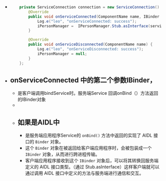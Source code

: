 - ```java
      private ServiceConnection connection = new ServiceConnection() {
          @Override
          public void onServiceConnected(ComponentName name, IBinder service) {
              Log.e("leo", "onServiceConnected: success");
              iPersonManager =  IPersonManager.Stub.asInterface(service);// proxy
          }
  
          @Override
          public void onServiceDisconnected(ComponentName name) {
              Log.e("leo", "onServiceDisconnected: success");
              iPersonManager = null;
          }
      };
  ```
- ## onServiceConnected 中的第二个参数IBinder，
	- 是客户端调用bindService时。服务端Service 回调onBind（）方法返回的IBinder对象
	-
	- ## 如果是AIDL中
		- 是服务端应用程序Service的 `onBind()` 方法中返回的实现了 AIDL 接口的 `Binder` 对象。
		- 这个 `Binder` 对象在被返回给客户端应用程序时，会被包装成一个 `IBinder` 对象，从而进行跨进程传输。
		- 客户端应用程序接收到这个 `IBinder` 对象后，可以将其转换回服务端定义的 AIDL 接口类型。（通过 
		  Stub.asInterface）这样客户端就可以通过调用 AIDL 接口中定义的方法与服务端进行通信和交互。